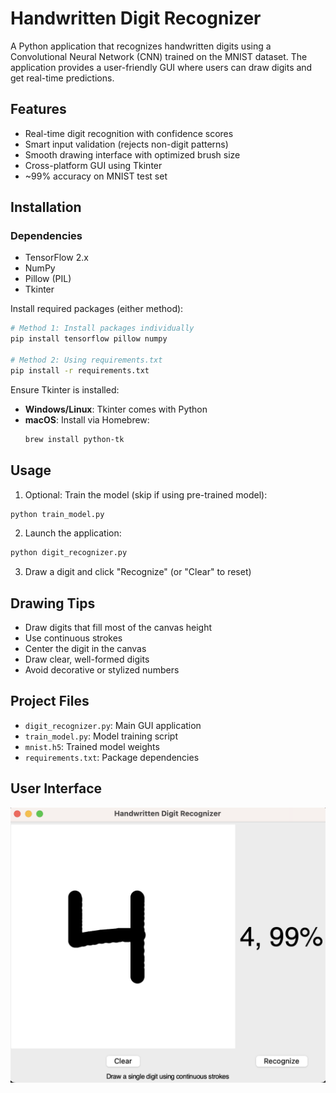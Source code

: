 # Handwritten Digit Recognizer

A Python application that recognizes handwritten digits using a Convolutional Neural Network (CNN) trained on the MNIST dataset. The application provides a user-friendly GUI where users can draw digits and get real-time predictions.

## Features
- Real-time digit recognition with confidence scores
- Smart input validation (rejects non-digit patterns)
- Smooth drawing interface with optimized brush size
- Cross-platform GUI using Tkinter
- ~99% accuracy on MNIST test set

## Installation
### Dependencies
- TensorFlow 2.x
- NumPy
- Pillow (PIL)
- Tkinter

Install required packages (either method):
```bash
# Method 1: Install packages individually
pip install tensorflow pillow numpy

# Method 2: Using requirements.txt
pip install -r requirements.txt
```

Ensure Tkinter is installed:
- **Windows/Linux**: Tkinter comes with Python
- **macOS**: Install via Homebrew:
  ```bash
  brew install python-tk
  ```

## Usage
1. Optional: Train the model (skip if using pre-trained model):
```bash
python train_model.py
```

2. Launch the application:
```bash
python digit_recognizer.py
```

3. Draw a digit and click "Recognize" (or "Clear" to reset)

## Drawing Tips
- Draw digits that fill most of the canvas height
- Use continuous strokes
- Center the digit in the canvas
- Draw clear, well-formed digits
- Avoid decorative or stylized numbers

## Project Files
- `digit_recognizer.py`: Main GUI application
- `train_model.py`: Model training script
- `mnist.h5`: Trained model weights
- `requirements.txt`: Package dependencies

## User Interface
![Digit Recognizer Interface](images/digit-recognizer.png)
